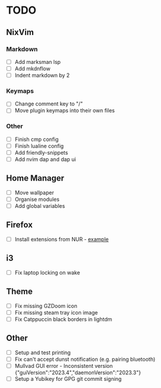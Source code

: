 # TODO

## NixVim

### Markdown

- [ ] Add marksman lsp
- [ ] Add mkdnflow
- [ ] Indent markdown by 2

### Keymaps

- [ ] Change comment key to "/"
- [ ] Move plugin keymaps into their own files

### Other

- [ ] Finish cmp config
- [ ] Finish lualine config
- [ ] Add friendly-snippets
- [ ] Add nvim dap and dap ui

## Home Manager

- [ ] Move wallpaper
- [ ] Organise modules
- [ ] Add global variables

## Firefox

- [ ] Install extensions from NUR - [example](https://github.com/rhoriguchi/nixos-setup/tree/master)

## i3

- [ ] Fix laptop locking on wake

## Theme

- [ ] Fix missing GZDoom icon
- [ ] Fix missing steam tray icon image
- [ ] Fix Catppuccin black borders in lightdm

## Other

- [ ] Setup and test printing
- [ ] Fix can't accept dunst notification (e.g. pairing bluetooth)
- [ ] Mullvad GUI error - Inconsistent version {"guiVersion":"2023.4","daemonVersion":"2023.3"}
- [ ] Setup a Yubikey for GPG git commit signing
